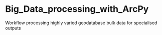 # Big_Data_processing_with_ArcPy
Workflow processing highly varied geodatabase bulk data for specialised outputs 
